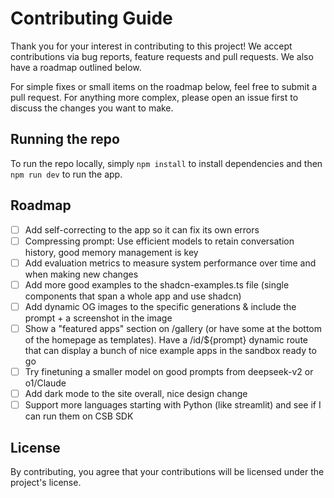 # Contributing Guide

Thank you for your interest in contributing to this project! We accept contributions via bug reports, feature requests and pull requests. We also have a roadmap outlined below.

For simple fixes or small items on the roadmap below, feel free to submit a pull request. For anything more complex, please open an issue first to discuss the changes you want to make.

## Running the repo

To run the repo locally, simply `npm install` to install dependencies and then `npm run dev` to run the app.

## Roadmap

- [ ] Add self-correcting to the app so it can fix its own errors
- [ ] Compressing prompt: Use efficient models to retain conversation history, good memory management is key
- [ ] Add evaluation metrics to measure system performance over time and when making new changes
- [ ] Add more good examples to the shadcn-examples.ts file (single components that span a whole app and use shadcn)
- [ ] Add dynamic OG images to the specific generations & include the prompt + a screenshot in the image
- [ ] Show a "featured apps" section on /gallery (or have some at the bottom of the homepage as templates). Have a /id/${prompt} dynamic route that can display a bunch of nice example apps in the sandbox ready to go
- [ ] Try finetuning a smaller model on good prompts from deepseek-v2 or o1/Claude
- [ ] Add dark mode to the site overall, nice design change
- [ ] Support more languages starting with Python (like streamlit) and see if I can run them on CSB SDK

## License

By contributing, you agree that your contributions will be licensed under the project's license.
